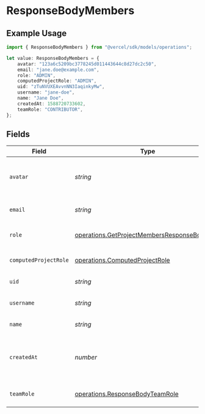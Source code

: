 # ResponseBodyMembers

## Example Usage

```typescript
import { ResponseBodyMembers } from "@vercel/sdk/models/operations";

let value: ResponseBodyMembers = {
    avatar: "123a6c5209bc3778245d011443644c8d27dc2c50",
    email: "jane.doe@example.com",
    role: "ADMIN",
    computedProjectRole: "ADMIN",
    uid: "zTuNVUXEAvvnNN3IaqinkyMw",
    username: "jane-doe",
    name: "Jane Doe",
    createdAt: 1588720733602,
    teamRole: "CONTRIBUTOR",
};
```

## Fields

| Field                                                                                                        | Type                                                                                                         | Required                                                                                                     | Description                                                                                                  | Example                                                                                                      |
| ------------------------------------------------------------------------------------------------------------ | ------------------------------------------------------------------------------------------------------------ | ------------------------------------------------------------------------------------------------------------ | ------------------------------------------------------------------------------------------------------------ | ------------------------------------------------------------------------------------------------------------ |
| `avatar`                                                                                                     | *string*                                                                                                     | :heavy_minus_sign:                                                                                           | ID of the file for the Avatar of this member.                                                                | 123a6c5209bc3778245d011443644c8d27dc2c50                                                                     |
| `email`                                                                                                      | *string*                                                                                                     | :heavy_check_mark:                                                                                           | The email of this member.                                                                                    | jane.doe@example.com                                                                                         |
| `role`                                                                                                       | [operations.GetProjectMembersResponseBodyRole](../../models/operations/getprojectmembersresponsebodyrole.md) | :heavy_check_mark:                                                                                           | Role of this user in the project.                                                                            | ADMIN                                                                                                        |
| `computedProjectRole`                                                                                        | [operations.ComputedProjectRole](../../models/operations/computedprojectrole.md)                             | :heavy_check_mark:                                                                                           | Role of this user in the project.                                                                            | ADMIN                                                                                                        |
| `uid`                                                                                                        | *string*                                                                                                     | :heavy_check_mark:                                                                                           | The ID of this user.                                                                                         | zTuNVUXEAvvnNN3IaqinkyMw                                                                                     |
| `username`                                                                                                   | *string*                                                                                                     | :heavy_check_mark:                                                                                           | The unique username of this user.                                                                            | jane-doe                                                                                                     |
| `name`                                                                                                       | *string*                                                                                                     | :heavy_minus_sign:                                                                                           | The name of this user.                                                                                       | Jane Doe                                                                                                     |
| `createdAt`                                                                                                  | *number*                                                                                                     | :heavy_check_mark:                                                                                           | Timestamp in milliseconds when this member was added.                                                        | 1588720733602                                                                                                |
| `teamRole`                                                                                                   | [operations.ResponseBodyTeamRole](../../models/operations/responsebodyteamrole.md)                           | :heavy_check_mark:                                                                                           | The role of this user in the team.                                                                           | CONTRIBUTOR                                                                                                  |